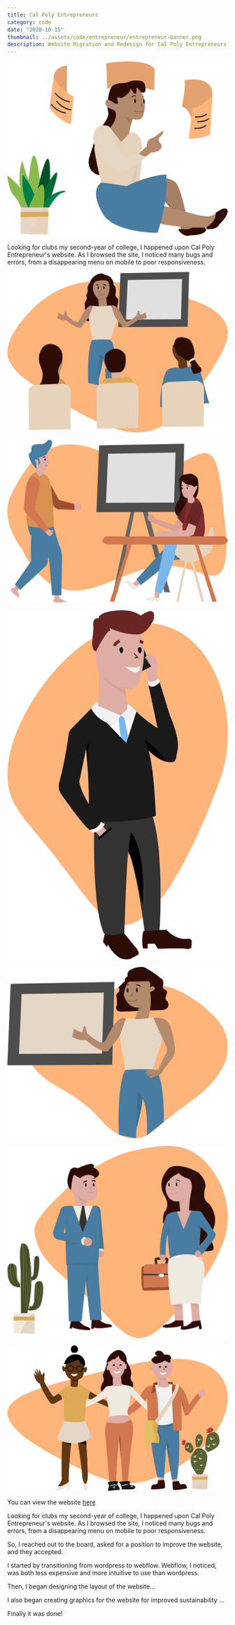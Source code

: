 ```yaml
---
title: Cal Poly Entrepreneurs
category: code
date: "2020-10-15"
thumbnail: ../assets/code/entrepreneur/entrepreneur-banner.png
description: Website Migration and Redesign for Cal Poly Entrepreneurs
---
```


![Cal Poly Entrepreneurs](../assets/code/entrepreneur/entrepreneur-1.png)

Looking for clubs my second-year of college, I happened upon Cal Poly Entrepreneur's website. As I browsed the site, I noticed many bugs and errors, from a disappearing menu on mobile to poor responsiveness.

![Cal Poly Entrepreneurs](../assets/code/entrepreneur/entrepreneur-2.png)

![Cal Poly Entrepreneurs](../assets/code/entrepreneur/entrepreneur-3.png)

![Cal Poly Entrepreneurs](../assets/code/entrepreneur/entrepreneur-4.png)

![Cal Poly Entrepreneurs](../assets/code/entrepreneur/entrepreneur-5.png)

![Cal Poly Entrepreneurs](../assets/code/entrepreneur/entrepreneur-6.png)

![Cal Poly Entrepreneurs](../assets/code/entrepreneur/entrepreneur-7.png)

You can view the website <a href = "https://cpentrepreneurs.com/">here</a>

Looking for clubs my second-year of college, I happened upon Cal Poly Entrepreneur's website. As I browsed the site, I noticed many bugs and errors, from a disappearing menu on mobile to poor responsiveness.

So, I reached out to the board, asked for a position to improve the website, and they accepted.

I started by transitioning from wordpress to webflow. Webflow, I noticed, was both less expensive and more intuitive to use than wordpress.

Then, I began designing the layout of the website...

I also began creating graphics for the website for improved sustainability ...

Finally it was done!